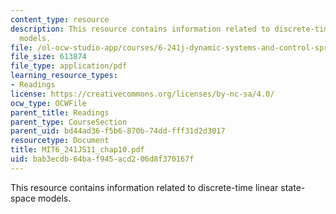 ```yaml
---
content_type: resource
description: This resource contains information related to discrete-time linear state-space
  models.
file: /ol-ocw-studio-app/courses/6-241j-dynamic-systems-and-control-spring-2011/bab3ecdb64baf945acd206d8f370167f_MIT6_241JS11_chap10.pdf
file_size: 613874
file_type: application/pdf
learning_resource_types:
- Readings
license: https://creativecommons.org/licenses/by-nc-sa/4.0/
ocw_type: OCWFile
parent_title: Readings
parent_type: CourseSection
parent_uid: bd44ad36-f5b6-870b-74dd-fff31d2d3017
resourcetype: Document
title: MIT6_241JS11_chap10.pdf
uid: bab3ecdb-64ba-f945-acd2-06d8f370167f
---
```

This resource contains information related to discrete-time linear state-space models.